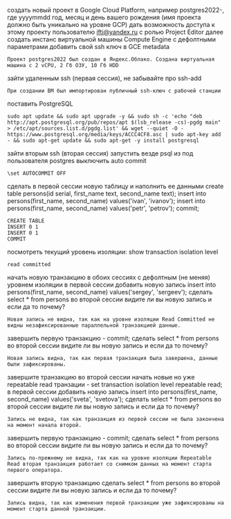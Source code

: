 создать новый проект в Google Cloud Platform, например postgres2022-, где yyyymmdd год, месяц и день вашего рождения (имя проекта должно быть уникально на уровне GCP)
дать возможность доступа к этому проекту пользователю ifti@yandex.ru с ролью Project Editor
далее создать инстанс виртуальной машины Compute Engine с дефолтными параметрами
добавить свой ssh ключ в GCE metadata

	Проект postgres2022 был создан в Яндекс.Облако. Создана виртуальная машина с 2 vCPU, 2 Гб ОЗУ, 10 Гб HDD

зайти удаленным ssh (первая сессия), не забывайте про ssh-add

    При создании ВМ был импортирован публичный ssh-ключ c рабочей станции

поставить PostgreSQL

    sudo apt update && sudo apt upgrade -y && sudo sh -c 'echo "deb http://apt.postgresql.org/pub/repos/apt $(lsb_release -cs)-pgdg main" > /etc/apt/sources.list.d/pgdg.list' && wget --quiet -O - https://www.postgresql.org/media/keys/ACCC4CF8.asc | sudo apt-key add - && sudo apt-get update && sudo apt-get -y install postgresql


зайти вторым ssh (вторая сессия)
запустить везде psql из под пользователя postgres
выключить auto commit

    \set AUTOCOMMIT OFF

сделать в первой сессии новую таблицу и наполнить ее данными create table persons(id serial, first_name text, second_name text); insert into persons(first_name, second_name) values('ivan', 'ivanov'); insert into persons(first_name, second_name) values('petr', 'petrov'); commit;

    CREATE TABLE
    INSERT 0 1
    INSERT 0 1
    COMMIT

посмотреть текущий уровень изоляции: show transaction isolation level

    read committed

начать новую транзакцию в обоих сессиях с дефолтным (не меняя) уровнем изоляции
в первой сессии добавить новую запись insert into persons(first_name, second_name) values('sergey', 'sergeev');
сделать select * from persons во второй сессии
видите ли вы новую запись и если да то почему?

    Новая запись не видна, так как на уровне изоляции Read Committed не видны незафиксированные параллельной транзакцией данные. 

завершить первую транзакцию - commit;
сделать select * from persons во второй сессии
видите ли вы новую запись и если да то почему?

    Новая запись видна, так как первая транзакция была завершена, данные были зафиксированы.

завершите транзакцию во второй сессии
начать новые но уже repeatable read транзации - set transaction isolation level repeatable read;
в первой сессии добавить новую запись insert into persons(first_name, second_name) values('sveta', 'svetova');
сделать select * from persons во второй сессии
видите ли вы новую запись и если да то почему?

    Запись не видна, так как транзакция из первой сессии не была закончена на момент начала второй.

завершить первую транзакцию - commit;
сделать select * from persons во второй сессии
видите ли вы новую запись и если да то почему?

    Запись по-прежнему не видна, так как на уровне изоляции Repeatable Read вторая транзакция работает со снимком данных на момент старта первого оператора.

завершить вторую транзакцию
сделать select * from persons во второй сессии
видите ли вы новую запись и если да то почему?

    Запись видна, так как изменения первой транзакции уже зафиксированы на момент старта данной транзакции.
